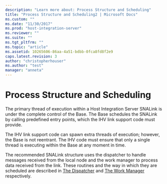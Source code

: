 ```yaml
---
description: "Learn more about: Process Structure and Scheduling"
title: "Process Structure and Scheduling2 | Microsoft Docs"
ms.custom: ""
ms.date: "11/30/2017"
ms.prod: "host-integration-server"
ms.reviewer: ""
ms.suite: ""
ms.tgt_pltfrm: ""
ms.topic: "article"
ms.assetid: 10265606-86aa-4a51-bdbb-0fca8fd8f2e9
caps.latest.revision: 3
author: "christopherhouser"
ms.author: "test"
manager: "anneta"
---
```

# Process Structure and Scheduling
The primary thread of execution within a Host Integration Server SNALink is under the complete control of the Base. The Base schedules the SNALink by calling predefined entry points, which the IHV link support code must provide.  
  
 The IHV link support code can spawn extra threads of execution; however, the Base is not reentrant. The IHV code must ensure that only a single thread is executing within the Base at any moment in time.  
  
 The recommended SNALink structure uses the dispatcher to handle messages received from the local node and the work manager to process data received from the link. These routines and the way in which they are scheduled are described in [The Dispatcher](../core/dispatcher-snadis-2.md) and [The Work Manager](../core/work-manager2.md) respectively.

